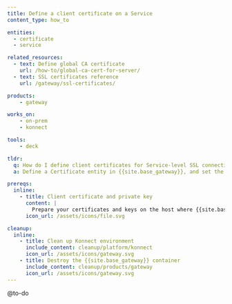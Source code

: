 ```yaml
---
title: Define a client certificate on a Service
content_type: how_to

entities: 
  - certificate
  - service

related_resources:
  - text: Define global CA certificate
    url: /how-to/global-ca-cert-for-server/
  - text: SSL certificates reference
    url: /gateway/ssl-certificates/

products:
    - gateway

works_on:
    - on-prem
    - konnect

tools:
    - deck

tldr:
  q: How do I define client certificates for Service-level SSL connections?
  a: Define a Certificate entity in {{site.base_gateway}}, and set the ID of that entity via the `certificate` parameter of a Gateway Service.

prereqs:
  inline:
    - title: Client certificate and private key
      content: |
        Prepare your certificates and keys on the host where {{site.base_gateway}} is running. 
      icon_url: /assets/icons/file.svg

cleanup:
  inline:
    - title: Clean up Konnect environment
      include_content: cleanup/platform/konnect
      icon_url: /assets/icons/gateway.svg
    - title: Destroy the {{site.base_gateway}} container
      include_content: cleanup/products/gateway
      icon_url: /assets/icons/gateway.svg
---
```

@to-do